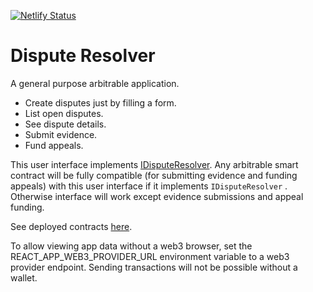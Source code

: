 [![Netlify Status](https://api.netlify.com/api/v1/badges/e6238990-c148-433c-8007-46680779c8b3/deploy-status)](https://app.netlify.com/sites/dispute-resolver/deploys)

# Dispute Resolver
A general purpose arbitrable application. 

- Create disputes just by filling a form.
- List open disputes.
- See dispute details.
- Submit evidence.
- Fund appeals.

This user interface implements [IDisputeResolver](https://github.com/kleros/arbitrable-proxy-contracts/blob/master/contracts/IDisputeResolver.sol). Any arbitrable smart contract will be fully compatible (for submitting evidence and funding appeals) with this user interface if it implements `IDisputeResolver` . Otherwise interface will work except evidence submissions and appeal funding.

See deployed contracts [here](https://github.com/kleros/binary-arbitrable-proxy/blob/master/src/ethereum/network-contract-mapping.js).

To allow viewing app data without a web3 browser, set the REACT_APP_WEB3_PROVIDER_URL environment variable to a web3 provider endpoint. Sending transactions will not be possible without a wallet.
